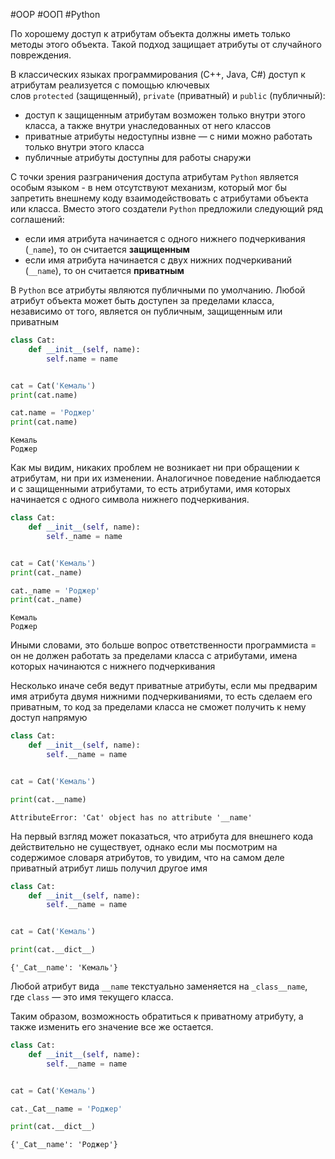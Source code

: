 #OOP #ООП #Python 


По хорошему доступ к атрибутам объекта должны иметь только методы этого объекта. Такой подход защищает атрибуты от случайного повреждения.

В классических языках программирования (C++, Java, C#) доступ к атрибутам реализуется с помощью ключевых слов `protected` (защищенный), `private` (приватный) и `public` (публичный):
- доступ к защищенным атрибутам возможен только внутри этого класса, а также внутри унаследованных от него классов
- приватные атрибуты недоступны извне — с ними можно работать только внутри этого класса
- публичные атрибуты доступны для работы снаружи

С точки зрения разграничения доступа атрибутам `Python` является особым языком - в нем отсутствуют механизм, который мог бы запретить внешнему коду взаимодействовать с атрибутами объекта или класса. Вместо этого создатели `Python` предложили следующий ряд соглашений:
- если имя атрибута начинается с одного нижнего подчеркивания (`_name`), то он считается **защищенным**
- если имя атрибута начинается с двух нижних подчеркиваний (`__name`), то он считается **приватным**

В `Python` все атрибуты являются публичными по умолчанию. Любой атрибут объекта может быть доступен за пределами класса, независимо от того, является он публичным, защищенным или приватным
```python
class Cat:
    def __init__(self, name):
        self.name = name


cat = Cat('Кемаль')
print(cat.name)

cat.name = 'Роджер'
print(cat.name)
```
```
Кемаль
Роджер
```
Как мы видим, никаких проблем не возникает ни при обращении к атрибутам, ни при их изменении. Аналогичное поведение наблюдается и с защищенными атрибутами, то есть атрибутами, имя которых начинается с одного символа нижнего подчеркивания.
```python
class Cat:
    def __init__(self, name):
        self._name = name


cat = Cat('Кемаль')
print(cat._name)

cat._name = 'Роджер'
print(cat._name)
```
```
Кемаль
Роджер
```
Иными словами, это больше вопрос ответственности программиста = он не должен работать за пределами класса с атрибутами, имена которых начинаются с нижнего подчеркивания

Несколько иначе себя ведут приватные атрибуты, если мы предварим имя атрибута двумя нижними подчеркиваниями, то есть сделаем его приватным, то код за пределами класса не сможет получить к нему доступ напрямую
```python
class Cat:
    def __init__(self, name):
        self.__name = name


cat = Cat('Кемаль')

print(cat.__name)
```
```
AttributeError: 'Cat' object has no attribute '__name'
```
На первый взгляд может показаться, что атрибута для внешнего кода действительно не существует, однако если мы посмотрим на содержимое словаря атрибутов, то увидим, что на самом деле приватный атрибут лишь получил другое имя
```python
class Cat:
    def __init__(self, name):
        self.__name = name


cat = Cat('Кемаль')

print(cat.__dict__)
```
```
{'_Cat__name': 'Кемаль'}
```

Любой атрибут вида `__name` текстуально заменяется на `_class__name`, где `class` — это имя текущего класса.

Таким образом, возможность обратиться к приватному атрибуту, а также изменить его значение все же остается.
```python
class Cat:
    def __init__(self, name):
        self.__name = name


cat = Cat('Кемаль')

cat._Cat__name = 'Роджер'

print(cat.__dict__)
```
```
{'_Cat__name': 'Роджер'}
```